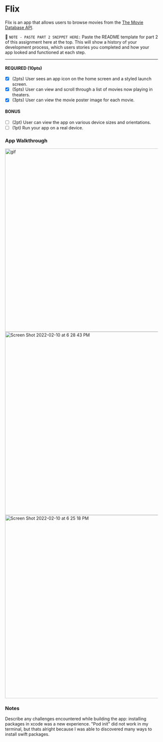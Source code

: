 # Flix

Flix is an app that allows users to browse movies from the [The Movie Database API](http://docs.themoviedb.apiary.io/#).

📝 `NOTE - PASTE PART 2 SNIPPET HERE:` Paste the README template for part 2 of this assignment here at the top. This will show a history of your development process, which users stories you completed and how your app looked and functioned at each step.

---

#### REQUIRED (10pts)
- [x] (2pts) User sees an app icon on the home screen and a styled launch screen.
- [x] (5pts) User can view and scroll through a list of movies now playing in theaters.
- [x] (3pts) User can view the movie poster image for each movie.

#### BONUS
- [ ] (2pt) User can view the app on various device sizes and orientations.
- [ ] (1pt) Run your app on a real device.

### App Walkthrough 



<blockquote class="imgur-embed-pub" lang="en" data-id="a/wnUlgSV" data-context="false" ><a href="//imgur.com/a/wnUlgSV"></a></blockquote><script async src="//s.imgur.com/min/embed.js" charset="utf-8">link</script>

<img width="605" alt="gif" src="https://imgur.com/pIjpiIJ" />
<img width="605" alt="Screen Shot 2022-02-10 at 6 28 43 PM" src="https://user-images.githubusercontent.com/37674133/153519705-d99faa4c-cfcd-419c-b053-3ffb11ebcf29.png">

<img width="605" alt="Screen Shot 2022-02-10 at 6 25 18 PM" src="https://user-images.githubusercontent.com/37674133/153519549-6b540f14-4d1a-4345-98e6-b9e60256efbb.png">


### Notes
Describe any challenges encountered while building the app: installing packages in xcode was a new experience. "Pod init" did not work in my terminal, 
but thats alright because I was able to discovered many ways to install swift packages.
